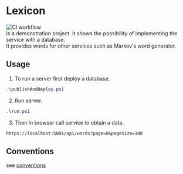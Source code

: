 # Lexicon
![CI workflow](https://github.com/jirikostiha/lexicon/actions/workflows/ci.yml/badge.svg)  
Is a demonstration project. It shows the possibility of implementing the service with a database.  
It provides words for other services such as Markov's word generator.  

## Usage
1. To run a server first deploy a database.  
```powershell
.\publishAndDeploy.ps1 
```

2. Run server.
```powershell
.\run.ps1  
```

3. Then in browser call service to obtain a data.
```
https://localhost:5001/api/words?page=0&pageSize=100
```


## Conventions
see [conventions](/doc/conventions.md)
  
